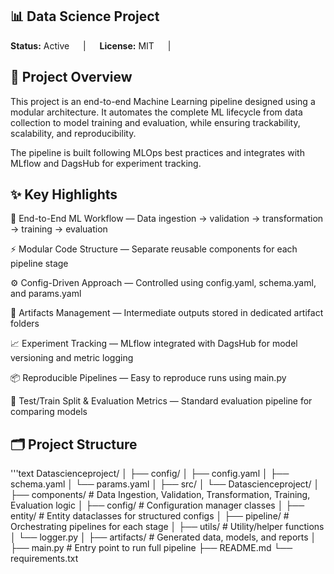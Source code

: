 ## 📊 Data Science Project


**Status:** Active   |   **License:** MIT   |
## 📌 Project Overview

This project is an end-to-end Machine Learning pipeline designed using a modular architecture.
It automates the complete ML lifecycle from data collection to model training and evaluation, while ensuring trackability, scalability, and reproducibility.

The pipeline is built following MLOps best practices and integrates with MLflow and DagsHub for experiment tracking.

## ✨ Key Highlights

🧠 End-to-End ML Workflow — Data ingestion → validation → transformation → training → evaluation

⚡ Modular Code Structure — Separate reusable components for each pipeline stage

⚙️ Config-Driven Approach — Controlled using config.yaml, schema.yaml, and params.yaml

📂 Artifacts Management — Intermediate outputs stored in dedicated artifact folders

📈 Experiment Tracking — MLflow integrated with DagsHub for model versioning and metric logging

📦 Reproducible Pipelines — Easy to reproduce runs using main.py

🧪 Test/Train Split & Evaluation Metrics — Standard evaluation pipeline for comparing models

## 🗂 Project Structure
'''text
Datascienceproject/
│
├── config/
│   ├── config.yaml
│   ├── schema.yaml
│   └── params.yaml
│
├── src/
│   └── Datascienceproject/
│       ├── components/           # Data Ingestion, Validation, Transformation, Training, Evaluation logic
│       ├── config/               # Configuration manager classes
│       ├── entity/                # Entity dataclasses for structured configs
│       ├── pipeline/              # Orchestrating pipelines for each stage
│       ├── utils/                  # Utility/helper functions
│       └── logger.py
│
├── artifacts/                     # Generated data, models, and reports
│
├── main.py                         # Entry point to run full pipeline
├── README.md
└── requirements.txt
